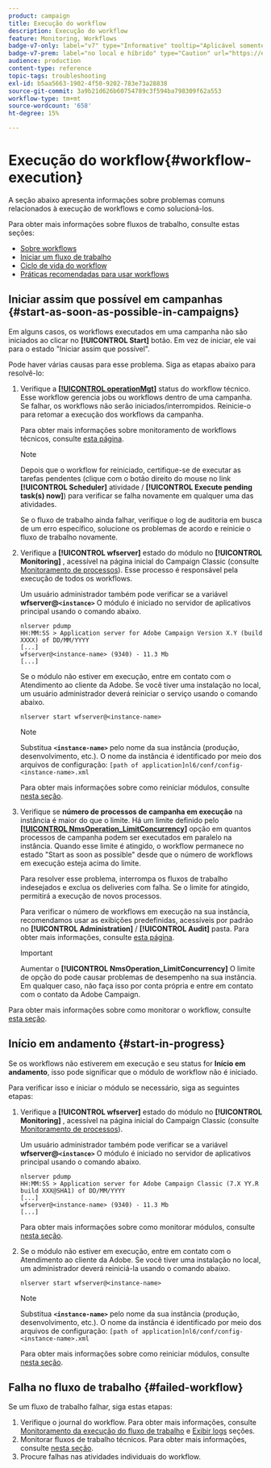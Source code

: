 ```yaml
---
product: campaign
title: Execução do workflow
description: Execução do workflow
feature: Monitoring, Workflows
badge-v7-only: label="v7" type="Informative" tooltip="Aplicável somente ao Campaign Classic v7"
badge-v7-prem: label="no local e híbrido" type="Caution" url="https://experienceleague.adobe.com/docs/campaign-classic/using/installing-campaign-classic/architecture-and-hosting-models/hosting-models-lp/hosting-models.html?lang=pt-BR" tooltip="Aplica-se somente a implantações locais e híbridas"
audience: production
content-type: reference
topic-tags: troubleshooting
exl-id: b5aa5663-1902-4f50-9202-783e73a28838
source-git-commit: 3a9b21d626b60754789c3f594ba798309f62a553
workflow-type: tm+mt
source-wordcount: '658'
ht-degree: 15%

---
```


# Execução do workflow{#workflow-execution}



A seção abaixo apresenta informações sobre problemas comuns relacionados à execução de workflows e como solucioná-los.

Para obter mais informações sobre fluxos de trabalho, consulte estas seções:

* [Sobre workflows](../../workflow/using/about-workflows.md)
* [Iniciar um fluxo de trabalho](../../workflow/using/starting-a-workflow.md)
* [Ciclo de vida do workflow](../../workflow/using/workflow-life-cycle.md)
* [Práticas recomendadas para usar workflows](../../workflow/using/workflow-best-practices.md)

## Iniciar assim que possível em campanhas {#start-as-soon-as-possible-in-campaigns}

Em alguns casos, os workflows executados em uma campanha não são iniciados ao clicar no **[!UICONTROL Start]** botão. Em vez de iniciar, ele vai para o estado &quot;Iniciar assim que possível&quot;.

Pode haver várias causas para esse problema. Siga as etapas abaixo para resolvê-lo:

1. Verifique a [**[!UICONTROL operationMgt]**](../../workflow/using/about-technical-workflows.md) status do workflow técnico. Esse workflow gerencia jobs ou workflows dentro de uma campanha. Se falhar, os workflows não serão iniciados/interrompidos. Reinicie-o para retomar a execução dos workflows da campanha.

   Para obter mais informações sobre monitoramento de workflows técnicos, consulte [esta página](../../workflow/using/monitoring-technical-workflows.md).

   >[!NOTE]
   >
   >Depois que o workflow for reiniciado, certifique-se de executar as tarefas pendentes (clique com o botão direito do mouse no link **[!UICONTROL Scheduler]** atividade / **[!UICONTROL Execute pending task(s) now]**) para verificar se falha novamente em qualquer uma das atividades.

   Se o fluxo de trabalho ainda falhar, verifique o log de auditoria em busca de um erro específico, solucione os problemas de acordo e reinicie o fluxo de trabalho novamente.

1. Verifique a **[!UICONTROL wfserver]** estado do módulo no **[!UICONTROL Monitoring]** , acessível na página inicial do Campaign Classic (consulte [Monitoramento de processos](../../production/using/monitoring-processes.md)). Esse processo é responsável pela execução de todos os workflows.

   Um usuário administrador também pode verificar se a variável **wfserver@`<instance>`** O módulo é iniciado no servidor de aplicativos principal usando o comando abaixo.

   ```
   nlserver pdump
   HH:MM:SS > Application server for Adobe Campaign Version X.Y (build XXXX) of DD/MM/YYYY
   [...]
   wfserver@<instance-name> (9340) - 11.3 Mb
   [...]
   ```

   Se o módulo não estiver em execução, entre em contato com o Atendimento ao cliente da Adobe. Se você tiver uma instalação no local, um usuário administrador deverá reiniciar o serviço usando o comando abaixo.

   ```
   nlserver start wfserver@<instance-name>
   ```

   >[!NOTE]
   >
   >Substitua **`<instance-name>`** pelo nome da sua instância (produção, desenvolvimento, etc.). O nome da instância é identificado por meio dos arquivos de configuração:
   >`[path of application]nl6/conf/config-<instance-name>.xml`

   Para obter mais informações sobre como reiniciar módulos, consulte [nesta seção](../../production/using/usual-commands.md#module-launch-commands).

1. Verifique se **número de processos de campanha em execução** na instância é maior do que o limite. Há um limite definido pelo [**[!UICONTROL NmsOperation_LimitConcurrency]**](../../installation/using/configuring-campaign-options.md#campaign-e-workflow-management) opção em quantos processos de campanha podem ser executados em paralelo na instância. Quando esse limite é atingido, o workflow permanece no estado &quot;Start as soon as possible&quot; desde que o número de workflows em execução esteja acima do limite.

   Para resolver esse problema, interrompa os fluxos de trabalho indesejados e exclua os deliveries com falha. Se o limite for atingido, permitirá a execução de novos processos.

   Para verificar o número de workflows em execução na sua instância, recomendamos usar as exibições predefinidas, acessíveis por padrão no **[!UICONTROL Administration]** / **[!UICONTROL Audit]** pasta. Para obter mais informações, consulte [esta página](../../workflow/using/monitoring-workflow-execution.md#filtering-workflows-status).

   >[!IMPORTANT]
   >
   >Aumentar o **[!UICONTROL NmsOperation_LimitConcurrency]** O limite de opção do pode causar problemas de desempenho na sua instância. Em qualquer caso, não faça isso por conta própria e entre em contato com o contato da Adobe Campaign.

Para obter mais informações sobre como monitorar o workflow, consulte [esta seção](../../workflow/using/monitoring-workflow-execution.md).

## Início em andamento {#start-in-progress}

Se os workflows não estiverem em execução e seu status for **Início em andamento**, isso pode significar que o módulo de workflow não é iniciado.

Para verificar isso e iniciar o módulo se necessário, siga as seguintes etapas:

1. Verifique a **[!UICONTROL wfserver]** estado do módulo no **[!UICONTROL Monitoring]** , acessível na página inicial do Campaign Classic (consulte [Monitoramento de processos](../../production/using/monitoring-processes.md)).

   Um usuário administrador também pode verificar se a variável **wfserver@`<instance>`** O módulo é iniciado no servidor de aplicativos principal usando o comando abaixo.

   ```
   nlserver pdump
   HH:MM:SS > Application server for Adobe Campaign Classic (7.X YY.R build XXX@SHA1) of DD/MM/YYYY
   [...]
   wfserver@<instance-name> (9340) - 11.3 Mb
   [...]
   ```

   Para obter mais informações sobre como monitorar módulos, consulte [nesta seção](../../production/using/usual-commands.md#monitoring-commands-).

1. Se o módulo não estiver em execução, entre em contato com o Atendimento ao cliente da Adobe. Se você tiver uma instalação no local, um administrador deverá reiniciá-la usando o comando abaixo.

   ```
   nlserver start wfserver@<instance-name>
   ```

   >[!NOTE]
   >
   >Substitua **`<instance-name>`** pelo nome da sua instância (produção, desenvolvimento, etc.). O nome da instância é identificado por meio dos arquivos de configuração:
   >`[path of application]nl6/conf/config-<instance-name>.xml`

   Para obter mais informações sobre como reiniciar módulos, consulte [nesta seção](../../production/using/usual-commands.md#module-launch-commands).

## Falha no fluxo de trabalho {#failed-workflow}

Se um fluxo de trabalho falhar, siga estas etapas:

1. Verifique o journal do workflow. Para obter mais informações, consulte [Monitoramento da execução do fluxo de trabalho](../../workflow/using/monitoring-workflow-execution.md) e [Exibir logs](../../workflow/using/monitoring-workflow-execution.md#displaying-logs) seções.
1. Monitorar fluxos de trabalho técnicos. Para obter mais informações, consulte [nesta seção](../../workflow/using/monitoring-technical-workflows.md).
1. Procure falhas nas atividades individuais do workflow.
